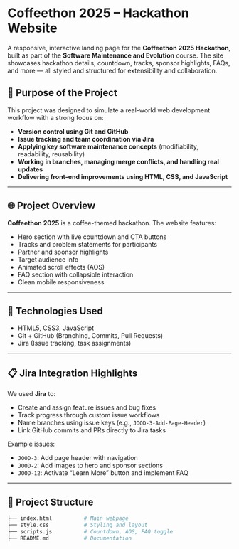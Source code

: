 # Coffeethon 2025 – Hackathon Website

A responsive, interactive landing page for the **Coffeethon 2025 Hackathon**, built as part of the **Software Maintenance and Evolution** course. The site showcases hackathon details, countdown, tracks, sponsor highlights, FAQs, and more — all styled and structured for extensibility and collaboration.

## 🚀 Purpose of the Project

This project was designed to simulate a real-world web development workflow with a strong focus on:

- **Version control using Git and GitHub**
- **Issue tracking and team coordination via Jira**
- **Applying key software maintenance concepts** (modifiability, readability, reusability)
- **Working in branches, managing merge conflicts, and handling real updates**
- **Delivering front-end improvements using HTML, CSS, and JavaScript**

---

## 🌐 Project Overview

**Coffeethon 2025** is a coffee-themed hackathon. The website features:

- Hero section with live countdown and CTA buttons
- Tracks and problem statements for participants
- Partner and sponsor highlights
- Target audience info
- Animated scroll effects (AOS)
- FAQ section with collapsible interaction
- Clean mobile responsiveness

---

## 🔧 Technologies Used

- HTML5, CSS3, JavaScript
- Git + GitHub (Branching, Commits, Pull Requests)
- Jira (Issue tracking, task assignments)
---

## 📋 Jira Integration Highlights

We used **Jira** to:
- Create and assign feature issues and bug fixes
- Track progress through custom issue workflows
- Name branches using issue keys (e.g., `JOOD-3-Add-Page-Header`)
- Link GitHub commits and PRs directly to Jira tasks

Example issues:
- `JOOD-3`: Add page header with navigation
- `JOOD-2`: Add images to hero and sponsor sections
- `JOOD-12`: Activate “Learn More” button and implement FAQ

---

## 📁 Project Structure

```bash
├── index.html          # Main webpage
├── style.css           # Styling and layout
├── scripts.js          # Countdown, AOS, FAQ toggle
├── README.md           # Documentation

